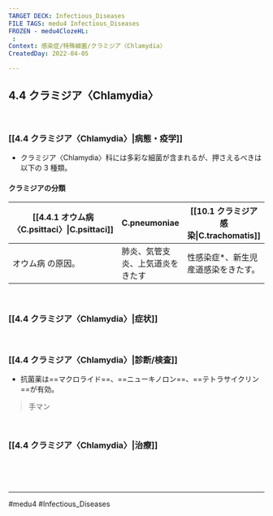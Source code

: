 ```yaml
---
TARGET DECK: Infectious_Diseases
FILE TAGS: medu4 Infectious_Diseases
FROZEN - medu4ClozeHL:
 : 
Context: 感染症/特殊細菌/クラミジア〈Chlamydia〉
CreatedDay: 2022-04-05

---
```


## 4.4 クラミジア〈Chlamydia〉

<br>

### [[4.4 クラミジア〈Chlamydia〉|病態・疫学]]
* クラミジア〈Chlamydia〉科には多彩な細菌が含まれるが、押さえるべきは以下の 3 種類。
#### クラミジアの分類
|[[4.4.1 オウム病〈C.psittaci〉\|C.psittaci]]|C.pneumoniae|[[10.1 クラミジア感染\|C.trachomatis]]|
|---|---|---|
|オウム病 の原因。| 肺炎、気管支炎、上気道炎をきたす|性感染症\*、新生児産道感染をきたす。|




<br>

### [[4.4 クラミジア〈Chlamydia〉|症状]]


<br>

### [[4.4 クラミジア〈Chlamydia〉|診断/検査]]
* 抗菌薬は==マクロライド==、==ニューキノロン==、==テトラサイクリン==が有効。
<!--ID: 1649375532241-->

>手マン

<br>

### [[4.4 クラミジア〈Chlamydia〉|治療]]


<br><br><br>

---
#medu4 #Infectious_Diseases